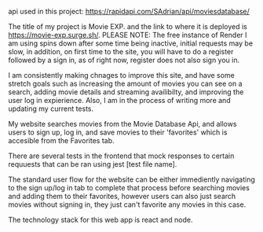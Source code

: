 api used in this project:  https://rapidapi.com/SAdrian/api/moviesdatabase/

The title of my project is Movie EXP. and the link to where it is deployed is https://movie-exp.surge.sh/.
PLEASE NOTE: The free instance of Render I am using spins down after some time being inactive, initial requests may be slow, 
in addition, on first time to the site, you will have to do a register followed by a sign in, as of right now, register does not also sign you in.

I am consistently making chnages to improve this site, and have some stretch goals such as increasing the amount of movies you can see on a search, 
adding movie details and streaming availibilty, and improving the user log in expierience. Also, I am in the process of writing more and updating my current tests. 

My website searches movies from the Movie Database Api, and allows users to sign up, log in, and save movies to their 'favorites'
which is accesible from the Favorites tab.

There are several tests in the frontend that mock responses to certain requuests that can be ran using jest [test file name].

The standard user flow for the website can be either immediently navigating to the sign up/log in tab to complete that process
before searching movies and adding them to their favorites, however users can also just search movies without signing in, they just
can't favorite any movies in this case. 

The technology stack for this web app is react and node. 



